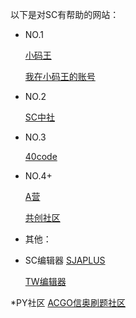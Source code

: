 以下是对SC有帮助的网站：

* NO.1 

    [小码王](https://world.xiaomawang.com/w/index)

    [我在小码王的账号](https://world.xiaomawang.com/w/person/project/all/3298235)

* NO.2 

    [SC中社](https://www.scratch-cn.cn)

* NO.3 

    [40code](https://40code.com)

* NO.4+ 

    [A营](https://aerfaying.com)  

    [共创社区](http://ccw.site) 

* 其他：
* SC编辑器
    [SJAPLUS](https://sjaplus.top)

    [TW编辑器](https://turbowarp.org/editor)

*PY社区
    [ACGO信奥刷题社区](https://acgo.cn)

